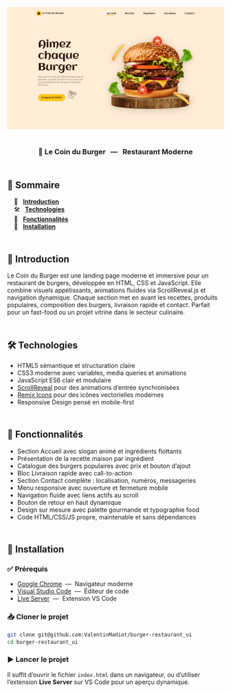 <div align="center">  
    <a href="https://burger-restaurant-vm.netlify.app/" target="_blank">  
      <img src=".docs/preview.png" alt="Aperçu du projet">  
    </a>
    </br>  
    </br>  
  <h3 align="center">🍔 Le Coin du Burger  &nbsp; — &nbsp; Restaurant Moderne</h3>  
</div>

## <br /> 📌 Sommaire

&nbsp;&nbsp;&nbsp; 🎨 &nbsp; [**Introduction**](#introduction)<br />
&nbsp;&nbsp;&nbsp; 🛠️ &nbsp; [**Technologies**](#technologies)<br />
&nbsp;&nbsp;&nbsp; 🎯 &nbsp; [**Fonctionnalités**](#fonctionnalités)<br />
&nbsp;&nbsp;&nbsp; 🚀 &nbsp; [**Installation**](#installation)<br />

## <br /> <a name="introduction">🎨 Introduction</a>

Le Coin du Burger est une landing page moderne et immersive pour un restaurant de burgers, développée en HTML, CSS et JavaScript. Elle combine visuels appétissants, animations fluides via ScrollReveal.js et navigation dynamique. Chaque section met en avant les recettes, produits populaires, composition des burgers, livraison rapide et contact. Parfait pour un fast-food ou un projet vitrine dans le secteur culinaire.

## <br /> <a name="technologies">🛠️ Technologies</a>

- HTML5 sémantique et structuration claire
- CSS3 moderne avec variables, media queries et animations
- JavaScript ES6 clair et modulaire
- [ScrollReveal](https://scrollrevealjs.org/) pour des animations d’entrée synchronisées
- [Remix Icons](https://remixicon.com/) pour des icônes vectorielles modernes
- Responsive Design pensé en mobile-first

## <br /> <a name="fonctionnalités">🎯 Fonctionnalités</a>

- Section Accueil avec slogan animé et ingrédients flottants
- Présentation de la recette maison par ingrédient
- Catalogue des burgers populaires avec prix et bouton d’ajout
- Bloc Livraison rapide avec call-to-action
- Section Contact complète : localisation, numéros, messageries
- Menu responsive avec ouverture et fermeture mobile
- Navigation fluide avec liens actifs au scroll
- Bouton de retour en haut dynamique
- Design sur mesure avec palette gourmande et typographie food
- Code HTML/CSS/JS propre, maintenable et sans dépendances

## <br /> <a name="installation">🚀 Installation</a>

### ✅ Prérequis

- [Google Chrome](https://www.google.com/) &nbsp;—&nbsp; Navigateur moderne
- [Visual Studio Code](https://code.visualstudio.com/) &nbsp;—&nbsp; Éditeur de code
- [Live Server](https://marketplace.visualstudio.com/items?itemName=ritwickdey.LiveServer) &nbsp;—&nbsp; Extension VS Code

### 📥 Cloner le projet

```bash
git clone git@github.com:ValentinMadiot/burger-restaurant_ui
cd burger-restaurant_ui
```

### ▶️ Lancer le projet

Il suffit d’ouvrir le fichier `index.html` dans un navigateur, ou d’utiliser l’extension **Live Server** sur VS Code pour un aperçu dynamique.
